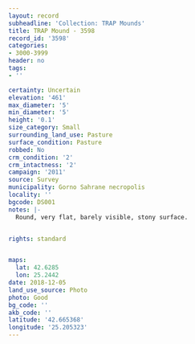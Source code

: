```yaml
---
layout: record
subheadline: 'Collection: TRAP Mounds'
title: TRAP Mound - 3598
record_id: '3598'
categories:
- 3000-3999
header: no
tags:
- ''

certainty: Uncertain
elevation: '461'
max_diameter: '5'
min_diameter: '5'
height: '0.1'
size_category: Small
surrounding_land_use: Pasture
surface_condition: Pasture
robbed: No
crm_condition: '2'
crm_intactness: '2'
campaign: '2011'
source: Survey
municipality: Gorno Sahrane necropolis
locality: ''
bgcode: DS001
notes: |-
  Round, very flat, barely visible, stony surface.


rights: standard


maps:
  lat: 42.6285
  lon: 25.2442
date: 2018-12-05
land_use_source: Photo
photo: Good
bg_code: ''
akb_code: ''
latitude: '42.665368'
longitude: '25.205323'
---
```

